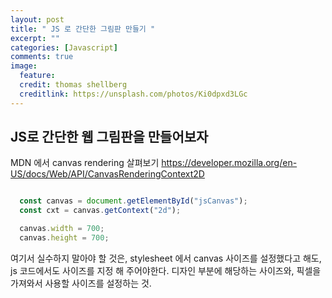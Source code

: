 ```yaml
---
layout: post
title: " JS 로 간단한 그림판 만들기 "
excerpt: ""
categories: [Javascript]
comments: true
image:
  feature:
  credit: thomas shellberg
  creditlink: https://unsplash.com/photos/Ki0dpxd3LGc
---
```


## JS로 간단한 웹 그림판을 만들어보자

MDN 에서 canvas rendering 살펴보기
https://developer.mozilla.org/en-US/docs/Web/API/CanvasRenderingContext2D


```javascript

  const canvas = document.getElementById("jsCanvas");
  const cxt = canvas.getContext("2d");

  canvas.width = 700;
  canvas.height = 700;

```

여기서 실수하지 말아야 할 것은,
stylesheet 에서 canvas 사이즈를 설정했다고 해도, js 코드에서도 사이즈를 지정 해 주어야한다.
디자인 부분에 해당하는 사이즈와, 픽셀을 가져와서 사용할 사이즈를 설정하는 것.
